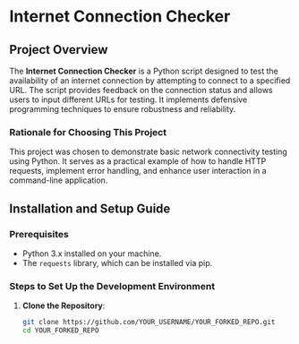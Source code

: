 # Internet Connection Checker

## Project Overview

The **Internet Connection Checker** is a Python script designed to test the availability of an internet connection by attempting to connect to a specified URL. The script provides feedback on the connection status and allows users to input different URLs for testing. It implements defensive programming techniques to ensure robustness and reliability.

### Rationale for Choosing This Project

This project was chosen to demonstrate basic network connectivity testing using Python. It serves as a practical example of how to handle HTTP requests, implement error handling, and enhance user interaction in a command-line application.

## Installation and Setup Guide

### Prerequisites

- Python 3.x installed on your machine.
- The `requests` library, which can be installed via pip.

### Steps to Set Up the Development Environment

1. **Clone the Repository**:
   ```bash
   git clone https://github.com/YOUR_USERNAME/YOUR_FORKED_REPO.git
   cd YOUR_FORKED_REPO